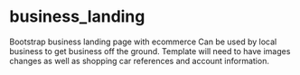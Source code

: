 # business_landing
Bootstrap business landing page with ecommerce
Can be used by local business to get business off the ground. Template will need to have images changes as well as shopping car references and account information.
